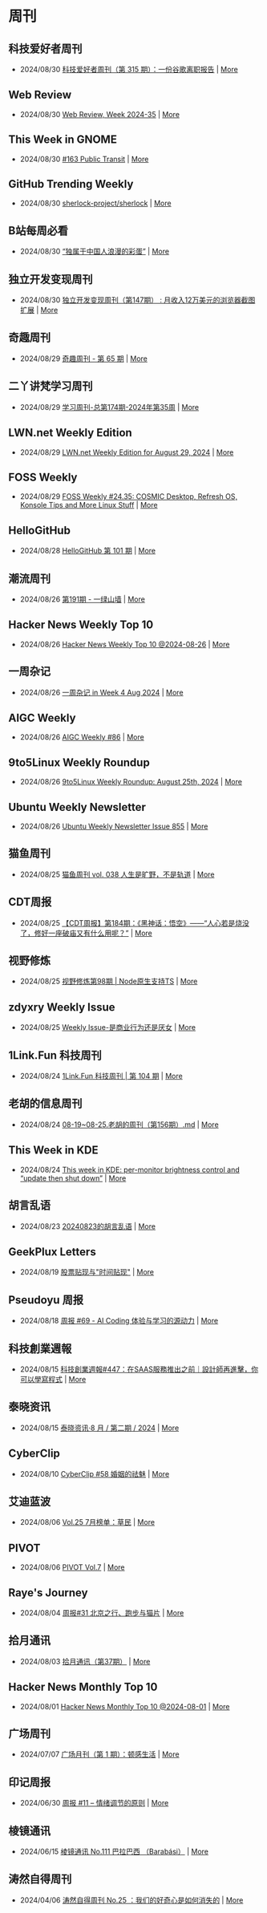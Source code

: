 # 周刊

## 科技爱好者周刊
- 2024/08/30 [科技爱好者周刊（第 315 期）：一份谷歌离职报告](http://www.ruanyifeng.com/blog/2024/08/weekly-issue-315.html) | [More](channels/%E7%A7%91%E6%8A%80%E7%88%B1%E5%A5%BD%E8%80%85%E5%91%A8%E5%88%8A.md)

## Web Review
- 2024/08/30 [Web Review, Week 2024-35](https://ervin.ipsquad.net/blog/2024/08/30/web-review-week-2024-35/) | [More](channels/Web%20Review.md)

## This Week in GNOME
- 2024/08/30 [#163 Public Transit](https://thisweek.gnome.org/posts/2024/08/twig-163/) | [More](channels/This%20Week%20in%20GNOME.md)

## GitHub Trending Weekly
- 2024/08/30 [sherlock-project/sherlock](https://github.com/sherlock-project/sherlock) | [More](channels/GitHub%20Trending%20Weekly.md)

## B站每周必看
- 2024/08/30 [“独属于中国人浪漫的彩蛋”](https://www.bilibili.com/video/BV1QLWoeaEBg) | [More](channels/B%E7%AB%99%E6%AF%8F%E5%91%A8%E5%BF%85%E7%9C%8B.md)

## 独立开发变现周刊
- 2024/08/30 [独立开发变现周刊（第147期） : 月收入12万美元的浏览器截图扩展](https://www.ezindie.com/weekly/issue-147) | [More](channels/%E7%8B%AC%E7%AB%8B%E5%BC%80%E5%8F%91%E5%8F%98%E7%8E%B0%E5%91%A8%E5%88%8A.md)

## 奇趣周刊
- 2024/08/29 [奇趣周刊 - 第 65 期](https://zishu.me/blog/weekly-65.html/) | [More](channels/%E5%A5%87%E8%B6%A3%E5%91%A8%E5%88%8A.md)

## 二丫讲梵学习周刊
- 2024/08/29 [学习周刊-总第174期-2024年第35周](https://wiki.eryajf.net/pages/eb4690/) | [More](channels/%E4%BA%8C%E4%B8%AB%E8%AE%B2%E6%A2%B5%E5%AD%A6%E4%B9%A0%E5%91%A8%E5%88%8A.md)

## LWN.net Weekly Edition
- 2024/08/29 [LWN.net Weekly Edition for August 29, 2024](https://lwn.net/Articles/986853/) | [More](channels/LWN.net%20Weekly%20Edition.md)

## FOSS Weekly
- 2024/08/29 [FOSS Weekly #24.35: COSMIC Desktop, Refresh OS, Konsole Tips and More Linux Stuff](https://itsfoss.com/newsletter/foss-weekly-24-35/) | [More](channels/FOSS%20Weekly.md)

## HelloGitHub
- 2024/08/28 [HelloGitHub 第 101 期](https://hellogithub.com/periodical/volume/101) | [More](channels/HelloGitHub.md)

## 潮流周刊
- 2024/08/26 [第191期 - 一绿山墙](https://weekly.tw93.fun/posts/191-%E4%B8%80%E7%BB%BF%E5%B1%B1%E5%A2%99/) | [More](channels/%E6%BD%AE%E6%B5%81%E5%91%A8%E5%88%8A.md)

## Hacker News Weekly Top 10
- 2024/08/26 [Hacker News Weekly Top 10 @2024-08-26](https://github.com/headllines/hackernews-weekly/issues/247) | [More](channels/Hacker%20News%20Weekly%20Top%2010.md)

## 一周杂记
- 2024/08/26 [一周杂记 in Week 4 Aug 2024](http://kingsamchen.github.io/2024/08/26/weekly-2024-aug-4/) | [More](channels/%E4%B8%80%E5%91%A8%E6%9D%82%E8%AE%B0.md)

## AIGC Weekly
- 2024/08/26 [AIGC Weekly #86](https://quail.ink/op7418/p/aigc-weekly-86) | [More](channels/AIGC%20Weekly.md)

## 9to5Linux Weekly Roundup
- 2024/08/26 [9to5Linux Weekly Roundup: August 25th, 2024](https://9to5linux.com/9to5linux-weekly-roundup-august-25th-2024) | [More](channels/9to5Linux%20Weekly%20Roundup.md)

## Ubuntu Weekly Newsletter
- 2024/08/26 [Ubuntu Weekly Newsletter Issue 855](https://discourse.ubuntu.com/t/ubuntu-weekly-newsletter-issue-855/47504) | [More](channels/Ubuntu%20Weekly%20Newsletter.md)

## 猫鱼周刊
- 2024/08/25 [猫鱼周刊 vol. 038 人生是旷野，不是轨道](https://ameow.xyz/archives/weekly-038) | [More](channels/%E7%8C%AB%E9%B1%BC%E5%91%A8%E5%88%8A.md)

## CDT周报
- 2024/08/25 [【CDT周报】第184期：《黑神话：悟空》——“人心若是烧没了，修好一座破庙又有什么用呢？”](https://chinadigitaltimes.net/chinese/710876.html) | [More](channels/CDT%E5%91%A8%E6%8A%A5.md)

## 视野修炼
- 2024/08/25 [视野修炼第98期 | Node原生支持TS](https://sugarat.top/weekly/2024-08-25.html) | [More](channels/%E8%A7%86%E9%87%8E%E4%BF%AE%E7%82%BC.md)

## zdyxry Weekly Issue
- 2024/08/25 [Weekly Issue-是商业行为还是厌女](https://zdyxry.github.io/2024/08/25/Weekly-Issue-%E6%98%AF%E5%95%86%E4%B8%9A%E8%A1%8C%E4%B8%BA%E8%BF%98%E6%98%AF%E5%8E%8C%E5%A5%B3/) | [More](channels/zdyxry%20Weekly%20Issue.md)

## 1Link.Fun 科技周刊
- 2024/08/24 [1Link.Fun 科技周刊 | 第 104 期](https://xiaobot.net/p/1link?refer=cd147f62-e3cc-4dd4-8cde-fb2ed1f1be40) | [More](channels/1Link.Fun%20%E7%A7%91%E6%8A%80%E5%91%A8%E5%88%8A.md)

## 老胡的信息周刊
- 2024/08/24 [08-19~08-25.老胡的周刊（第156期）.md](https://weekly.howie6879.com/2024/08-19~08-25.老胡的周刊（第156期）.html) | [More](channels/%E8%80%81%E8%83%A1%E7%9A%84%E4%BF%A1%E6%81%AF%E5%91%A8%E5%88%8A.md)

## This Week in KDE
- 2024/08/24 [This week in KDE: per-monitor brightness control and “update then shut down”](https://pointieststick.com/2024/08/23/this-week-in-kde-per-monitor-brightness-control-and-update-then-shut-down/) | [More](channels/This%20Week%20in%20KDE.md)

## 胡言乱语
- 2024/08/23 [20240823的胡言乱语](https://www.bboy.app/2024/08/23/20240823%E7%9A%84%E8%83%A1%E8%A8%80%E4%B9%B1%E8%AF%AD/) | [More](channels/%E8%83%A1%E8%A8%80%E4%B9%B1%E8%AF%AD.md)

## GeekPlux Letters
- 2024/08/19 [股票贴现与"时间贴现"](https://letters.geekplux.com/69/) | [More](channels/GeekPlux%20Letters.md)

## Pseudoyu 周报
- 2024/08/18 [周报 #69 - AI Coding 体验与学习的源动力](https://www.pseudoyu.com/zh/2024/08/19/weekly_review_20240819/) | [More](channels/Pseudoyu%20%E5%91%A8%E6%8A%A5.md)

## 科技創業週報
- 2024/08/15 [科技創業週報#447：在SAAS服務推出之前｜設計師再進擊，你可以學寫程式](https://blog.starrocket.io/posts/newsletter-2024-08-15/) | [More](channels/%E7%A7%91%E6%8A%80%E5%89%B5%E6%A5%AD%E9%80%B1%E5%A0%B1.md)

## 泰晓资讯
- 2024/08/15 [泰晓资讯·8 月 / 第二期 / 2024](https://tinylab.org/tinylab-weekly-08-2nd-2024/) | [More](channels/%E6%B3%B0%E6%99%93%E8%B5%84%E8%AE%AF.md)

## CyberClip
- 2024/08/10 [CyberClip #58 婚姻的祛魅](https://shyrz.me/cyberclip-58-the-disenchantment-of-marriage/) | [More](channels/CyberClip.md)

## 艾迪蓝波
- 2024/08/06 [Vol.25 7月榜单：草民](https://www.idnunber.top/article/1cac7cb9-9258-47c8-b306-f11cbf90a1e9) | [More](channels/%E8%89%BE%E8%BF%AA%E8%93%9D%E6%B3%A2.md)

## PIVOT
- 2024/08/06 [PIVOT Vol.7](https://anotherdayu.com/2024/5845/) | [More](channels/PIVOT.md)

## Raye's Journey
- 2024/08/04 [周报#31 北京之行、跑步与猫片](https://xlog.app/api/redirection?characterId=51803&noteId=1764) | [More](channels/Raye%27s%20Journey.md)

## 拾月通讯
- 2024/08/03 [拾月通讯（第37期）](https://www.skyue.com/24080317.html) | [More](channels/%E6%8B%BE%E6%9C%88%E9%80%9A%E8%AE%AF.md)

## Hacker News Monthly Top 10
- 2024/08/01 [Hacker News Monthly Top 10 @2024-08-01](https://github.com/headllines/hackernews-monthly/issues/72) | [More](channels/Hacker%20News%20Monthly%20Top%2010.md)

## 广场周刊
- 2024/07/07 [广场月刊（第 1 期）：顿感生活](https://immmmm.com/month-1-20240707/) | [More](channels/%E5%B9%BF%E5%9C%BA%E5%91%A8%E5%88%8A.md)

## 印记周报
- 2024/06/30 [周报 #11 – 情绪调节的原则](https://yinji.org/5267.html) | [More](channels/%E5%8D%B0%E8%AE%B0%E5%91%A8%E6%8A%A5.md)

## 棱镜通讯
- 2024/06/15 [棱镜通讯 No.111  巴拉巴西 （Barabási）](https://wangyurui.com/posts/leng-jing-tong-xun-no-111-ba-la-ba-xi-barabasi-a996bcab) | [More](channels/%E6%A3%B1%E9%95%9C%E9%80%9A%E8%AE%AF.md)

## 涛然自得周刊
- 2024/04/06 [涛然自得周刊 No.25 ：我们的好奇心是如何消失的](http://heyitao.com/post/beyond-code-weekly-025) | [More](channels/%E6%B6%9B%E7%84%B6%E8%87%AA%E5%BE%97%E5%91%A8%E5%88%8A.md)

